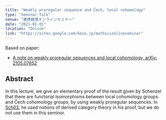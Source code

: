 ```yaml
---
title: "Weakly proregular sequence and Čech, local cohomology"
type: "Seminar Talk"
venue: "慶應数理オンラインセミナー"
date: "2021-01-01"
location: "Online"
link: "https://sites.google.com/keio.jp/mathscionlineseminar" 
---
```


Based on paper:
- [A note on weakly proregular sequences and local cohomology, arXiv: 2105.07652](https://arxiv.org/abs/2105.07652)

## Abstract
In this lecture, we give an elementary proof of the result given by Schenzel that there are functorial isomorphisms between local cohomology groups and Čech cohomology groups, by using weakly proregular sequences. In [Sch03](https://www.mscand.dk/article/view/14399), he used notions of derived category theory in his proof, but we do not use them in this seminor.

<!---
## Links
Dummy
-->

